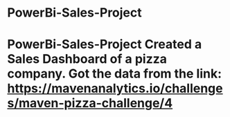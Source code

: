 # PowerBi-Sales-Project
# PowerBi-Sales-Project Created a Sales Dashboard of a pizza company. Got the data from the link: https://mavenanalytics.io/challenges/maven-pizza-challenge/4
